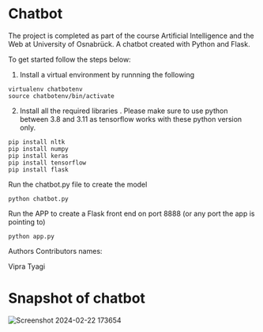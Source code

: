 # Chatbot
The project is completed as part of the course Artificial Intelligence and the Web at University of Osnabrück. A chatbot created with Python and Flask.

To get started follow the steps below:

1. Install a virtual environment by runnning the following
```
virtualenv chatbotenv
source chatbotenv/bin/activate
```

2. Install all the required libraries . Please make sure to use python between 3.8 and 3.11 as tensorflow works with these python version only.
```
pip install nltk
pip install numpy
pip install keras
pip install tensorflow
pip install flask
```

Run the chatbot.py file to create the model
```
python chatbot.py
```

Run the APP to create a Flask front end on port 8888 (or any port the app is pointing to)
```
python app.py
```

Authors
Contributors names:

Vipra Tyagi

# **Snapshot of chatbot**
![Screenshot 2024-02-22 173654](https://github.com/VipraTyagi/python-chatbot/assets/74718612/d1f04d68-8328-49ae-b785-eb1b321b0ebe)

